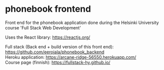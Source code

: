 # phonebook frontend
Front end for the phonebook application done during the Helsinki University course 'Full Stack Web Development'  

Uses the React library: https://reactjs.org/

Full stack (Back end + build version of this front end): https://github.com/eerojala/phonebook_backend  
Heroku application: https://arcane-ridge-56550.herokuapp.com/  
Course page (finnish): https://fullstack-hy.github.io/  
